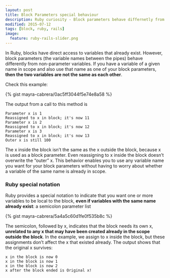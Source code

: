 ```yaml
---
layout: post
title: Block Parameters special behaviour
description: Ruby curiosity - Block parameters behave differnetly from non-parameter variables
modified: 2015-07-12
tags: [block, ruby, rails]
image:
  feature: ruby-rails-slider.png
---
```


In Ruby, blocks have direct access to variables that already exist. However, block parameters (the variable names between the pipes) behave differently from non-parameter variables. If you have a variable of a given name in scope and also use that name as one of your block parameters, **then the two variables are not the same as each other**.

Check this example: 

{% gist mayra-cabrera/0ac5ff3044f5e74e8a58 %}

The output from a call to this method is

    Parameter x is 1
    Reassigned to x in block; it's now 11
    Parameter x is 2
    Reassigned to x in block; it's now 12
    Parameter x is 3
    Reassigned to x in block; it's now 13
    Outer x is still 100

The x inside the block isn’t the same as the x outside the block, because x is used as a block parameter. Even reassigning to x inside the block doesn’t overwrite the “outer” x. This behavior enables you to use any variable name you want for your block parameters without having to worry about whether a variable of the same name is already in scope.

### Ruby special notation 

Ruby provides a special notation to indicate that you want one or more variables to be local to the block, **even if variables with the same name already exist**: a semicolon parameter list

{% gist mayra-cabrera/5a4a5c60d1fe0f535b8c %}

The semicolon, followed by x, indicates that the block needs its own x, **unrelated to any x that may have been created already in the scope outside the block**. In the example, we assign to x inside the block, but these assignments don’t affect the x that
existed already. The output shows that the original x survives:

    x in the block is now 0
    x in the block is now 1
    x in the block is now 2
    x after the block ended is Original x!